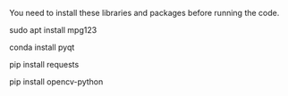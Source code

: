 You need to install these libraries and packages before running the code.

sudo apt install mpg123

conda install pyqt

pip install requests

pip install opencv-python
